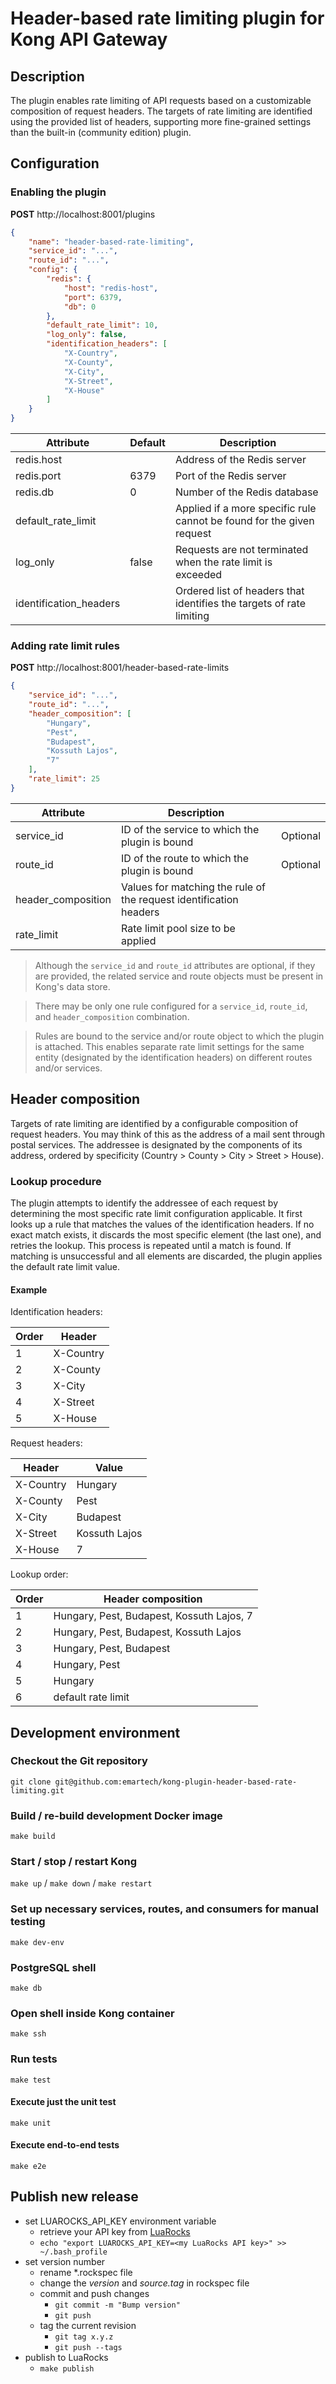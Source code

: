 # Header-based rate limiting plugin for Kong API Gateway

## Description

The plugin enables rate limiting of API requests based on a customizable composition of request headers. The targets of rate limiting are identified using the provided list of headers, supporting more fine-grained settings than the built-in (community edition) plugin.

## Configuration

### Enabling the plugin

**POST** http://localhost:8001/plugins

```json
{
	"name": "header-based-rate-limiting",
	"service_id": "...",
	"route_id": "...",
	"config": {
		"redis": {
			"host": "redis-host",
			"port": 6379,
			"db": 0
		},
		"default_rate_limit": 10,
		"log_only": false,
		"identification_headers": [
			"X-Country",
			"X-County",
			"X-City",
			"X-Street",
			"X-House"
		]
	}
}
```

| Attribute | Default | Description |
|-|-|-|
| redis.host | | Address of the Redis server |
| redis.port | 6379 | Port of the Redis server |
| redis.db | 0 | Number of the Redis database |
| default_rate_limit | | Applied if a more specific rule cannot be found for the given request |
| log_only | false | Requests are not terminated when the rate limit is exceeded |
| identification_headers | | Ordered list of headers that identifies the targets of rate limiting |

### Adding rate limit rules

**POST** http://localhost:8001/header-based-rate-limits

```json
{
    "service_id": "...",
    "route_id": "...",
    "header_composition": [
        "Hungary",
        "Pest",
        "Budapest",
        "Kossuth Lajos",
        "7"
    ],
    "rate_limit": 25
}
```

| Attribute | Description | |
| - | - | - |
| service_id | ID of the service to which the plugin is bound | Optional |
| route_id | ID of the route to which the plugin is bound | Optional |
| header_composition | Values for matching the rule of the request identification headers | |
| rate_limit | Rate limit pool size to be applied | |

> Although the `service_id` and `route_id` attributes are optional, if they are provided, the related service and route objects must be present in Kong's data store.

> There may be only one rule configured for a `service_id`, `route_id`, and `header_composition` combination.

> Rules are bound to the service and/or route object to which the plugin is attached. This enables separate rate limit settings for the same entity (designated by the identification headers) on different routes and/or services.

## Header composition

Targets of rate limiting are identified by a configurable composition of request headers. You may think of this as the address of a mail sent through postal services. The addressee is designated by the components of its address, ordered by specificity (Country > County > City > Street > House).

### Lookup procedure

The plugin attempts to identify the addressee of each request by determining the most specific rate limit configuration applicable. It first looks up a rule that matches the values of the identification headers. If no exact match exists, it discards the most specific element (the last one), and retries the lookup. This process is repeated until a match is found. If matching is unsuccessful and all elements are discarded, the plugin applies the default rate limit value.

#### Example

Identification headers:

| Order | Header |
| - | - |
| 1 | X-Country |
| 2 | X-County |
| 3 | X-City |
| 4 | X-Street |
| 5 | X-House |

Request headers:

| Header | Value |
| - | - |
| X-Country | Hungary |
| X-County | Pest |
| X-City | Budapest |
| X-Street| Kossuth Lajos |
| X-House | 7 |

Lookup order:

| Order | Header composition |
| - | - |
| 1 | Hungary, Pest, Budapest, Kossuth Lajos, 7 |
| 2 | Hungary, Pest, Budapest, Kossuth Lajos |
| 3 | Hungary, Pest, Budapest |
| 4 | Hungary, Pest |
| 5 | Hungary |
| 6 | default rate limit |

## Development environment

### Checkout the Git repository
`git clone git@github.com:emartech/kong-plugin-header-based-rate-limiting.git`

### Build / re-build development Docker image
`make build`

### Start / stop / restart Kong

`make up` / `make down` / `make restart`

### Set up necessary services, routes, and consumers for manual testing

`make dev-env`

### PostgreSQL shell

`make db`

### Open shell inside Kong container

`make ssh`

### Run tests

`make test`

#### Execute just the unit test

`make unit`

#### Execute end-to-end tests

`make e2e`

## Publish new release

- set LUAROCKS_API_KEY environment variable
    - retrieve your API key from [LuaRocks](https://luarocks.org/settings/api-keys)
    - `echo "export LUAROCKS_API_KEY=<my LuaRocks API key>" >> ~/.bash_profile`
- set version number
    - rename *.rockspec file
    - change the *version* and *source.tag* in rockspec file
    - commit and push changes
        - `git commit -m "Bump version"`
        - `git push`
    - tag the current revision
        - `git tag x.y.z`
        - `git push --tags`
- publish to LuaRocks
    - `make publish`
